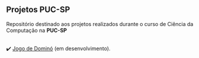 ## Projetos PUC-SP <br>
 Repositório destinado aos projetos realizados durante o curso de Ciência da Computação na **PUC-SP** <br> <br>
 
 ✔️ [Jogo de Dominó](https://github.com/victoriaferrarese/Projetos_PUC-SP/tree/main/JogodeDomino) (em desenvolvimento).
